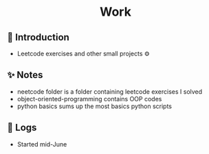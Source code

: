 <h1 align="center">Work</h1>


## 📖 Introduction
- Leetcode exercises and other small projects ⚙️

## ✨ Notes
- neetcode folder is a folder containing leetcode exercises I solved
- object-oriented-programming contains OOP codes
- python basics sums up the most basics python scripts
## 📅 Logs
- Started mid-June 
